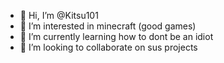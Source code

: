 - 👋 Hi, I’m @Kitsu101
- 👀 I’m interested in minecraft (good games)
- 🌱 I’m currently learning how to dont be an idiot
- 💞️ I’m looking to collaborate on sus projects

<!---
Kitsu101/Kitsu101 is a ✨ special ✨ repository because its `README.md` (this file) appears on your GitHub profile.
You can click the Preview link to take a look at your changes.
--->
